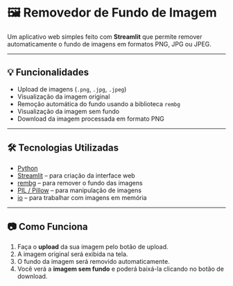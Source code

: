 # 🖼️ Removedor de Fundo de Imagem

Um aplicativo web simples feito com **Streamlit** que permite remover automaticamente o fundo de imagens em formatos PNG, JPG ou JPEG.

---

## 💡 Funcionalidades

- Upload de imagens (`.png`, `.jpg`, `.jpeg`)  
- Visualização da imagem original  
- Remoção automática do fundo usando a biblioteca `rembg`  
- Visualização da imagem sem fundo  
- Download da imagem processada em formato PNG  

---

## 🛠️ Tecnologias Utilizadas

- [Python](https://www.python.org/)  
- [Streamlit](https://streamlit.io/) – para criação da interface web  
- [rembg](https://github.com/danielgatis/rembg) – para remover o fundo das imagens  
- [PIL / Pillow](https://pillow.readthedocs.io/) – para manipulação de imagens  
- [io](https://docs.python.org/3/library/io.html) – para trabalhar com imagens em memória  

---

## 📷 Como Funciona

1. Faça o **upload** da sua imagem pelo botão de upload.
2. A imagem original será exibida na tela.
3. O fundo da imagem será removido automaticamente.
4. Você verá a **imagem sem fundo** e poderá baixá-la clicando no botão de download.
